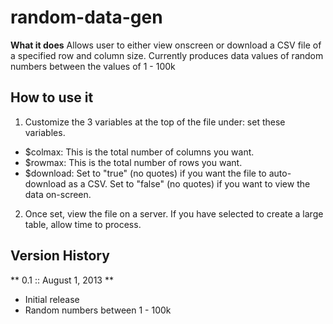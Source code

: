 random-data-gen
===============

**What it does**
Allows user to either view onscreen or download a CSV file of a specified row and column size. Currently produces data values of random numbers between the values of 1 - 100k


How to use it
-------------
1. Customize the 3 variables at the top of the file under: set these variables. 
- $colmax: This is the total number of columns you want.
- $rowmax: This is the total number of rows you want.
- $download: Set to "true" (no quotes) if you want the file to auto-download as a CSV. Set to "false" (no quotes) if you want to view the data on-screen.
2. Once set, view the file on a server. If you have selected to create a large table, allow time to process.



Version History
---------------

** 0.1 :: August 1, 2013 **
- Initial release
- Random numbers between 1 - 100k


